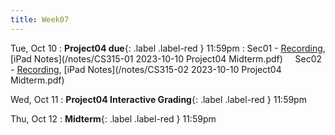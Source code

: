 ```yaml
---
title: Week07
---
```


Tue, Oct 10
: **Project04 due**{: .label .label-red } 11:59pm
: Sec01 - [Recording](https://usfca.zoom.us/rec/share/Y3zxZX_QOxbtBhDWRVjvaiMSZjRIsY2sNDARFXw04qE_WWkO10rM9hOgMxdsvozm.ZrQiTC7wWNrPmH3t?startTime=1696950499000),
          [iPad Notes](/notes/CS315-01 2023-10-10 Project04 Midterm.pdf)
&nbsp; &nbsp;
Sec02 - [Recording](https://usfca.zoom.us/rec/share/ZZYALBUBKfSM1U4gH_ZGfdR_RRcHEfhYO2wMl-fSSHIBYulCbrtM3KBLY6l2K8vD.WeczFKjie3v6JNkG?startTime=1696950499000),
        [iPad Notes](/notes/CS315-02 2023-10-10 Project04 Midterm.pdf)

Wed, Oct 11
: **Project04 Interactive Grading**{: .label .label-red } 11:59pm

Thu, Oct 12
: **Midterm**{: .label .label-red } 11:59pm
